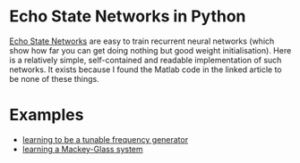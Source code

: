 # Echo State Networks in Python

[Echo State Networks](http://www.scholarpedia.org/article/Echo_state_network) are easy to train recurrent neural networks (which show how far you can get doing nothing but good weight initialisation). Here is a relatively simple, self-contained and readable implementation of such networks. It exists because I found the Matlab code in the linked article to be none of these things.

# Examples

- [learning to be a tunable frequency generator](http://nbviewer.ipython.org/github/cknd/pyESN/blob/master/freqgen.ipynb)
- [learning a Mackey-Glass system](http://nbviewer.ipython.org/github/cknd/pyESN/blob/master/mackey.ipynb)
